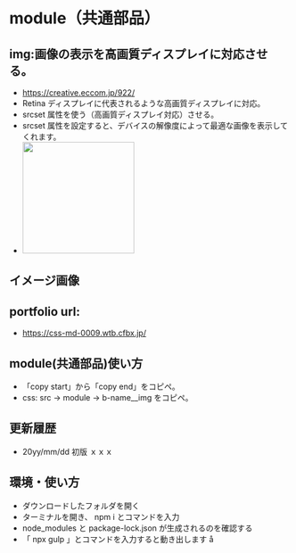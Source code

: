 # module（共通部品）

## img:画像の表示を高画質ディスプレイに対応させる。

- https://creative.eccom.jp/922/
- Retina ディスプレイに代表されるような高画質ディスプレイに対応。
- srcset 属性を使う（高画質ディスプレイ対応）させる。
- srcset 属性を設定すると、デバイスの解像度によって最適な画像を表示してくれます。
- <img src="mameta@2x.png"
  srcset="mameta@2x.png 1x, mameta@3x.png.jpg 2x"
  width="200" height=""
  alt="">

## イメージ画像

## portfolio url:

- https://css-md-0009.wtb.cfbx.jp/

## module(共通部品)使い方

- 「copy start」から「copy end」をコピペ。
- css: src -> module -> b-name\_\_img をコピペ。

## 更新履歴

- 20yy/mm/dd 初版 ｘｘｘ

## 環境・使い方

- ダウンロードしたフォルダを開く
- ターミナルを開き、 npm i とコマンドを入力
- node_modules と package-lock.json が生成されるのを確認する
- 「 npx gulp 」とコマンドを入力すると動き出します
  å
